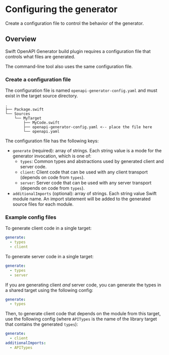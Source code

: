 # Configuring the generator

Create a configuration file to control the behavior of the generator.

## Overview

Swift OpenAPI Generator build plugin requires a configuration file that controls what files are generated.

The command-line tool also uses the same configuration file.

### Create a configuration file

The configuration file is named `openapi-generator-config.yaml` and must exist in the target source directory.

```
.
├── Package.swift
└── Sources
    └── MyTarget
        ├── MyCode.swift
        ├── openapi-generator-config.yaml <-- place the file here
        └── openapi.yaml
```

The configuration file has the following keys:

- `generate` (required): array of strings. Each string value is a mode for the generator invocation, which is one of:
    - `types`: Common types and abstractions used by generated client and server code.
    - `client`: Client code that can be used with any client transport (depends on code from `types`).
    - `server`: Server code that can be used with any server transport (depends on code from `types`).
- `additionalImports` (optional): array of strings. Each string value Swift module name. An import statement will be added to the generated source files for each module.

### Example config files

To generate client code in a single target:

```yaml
generate:
  - types
  - client
```

To generate server code in a single target:

```yaml
generate:
  - types
  - server
```

If you are generating client _and_ server code, you can generate the types in a shared target using the following config:

```yaml
generate:
  - types
```

Then, to generate client code that depends on the module from this target, use the following config (where `APITypes` is the name of the library target that contains the generated `types`):

```yaml
generate:
  - client
additionalImports:
  - APITypes
```
